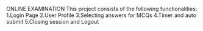 ONLINE EXAMINATION This project consists of the following functionalities: 1.Login Page 2.User Profile 3.Selecting answers for MCQs 4.Timer and auto submit 5.Closing session and Logout
